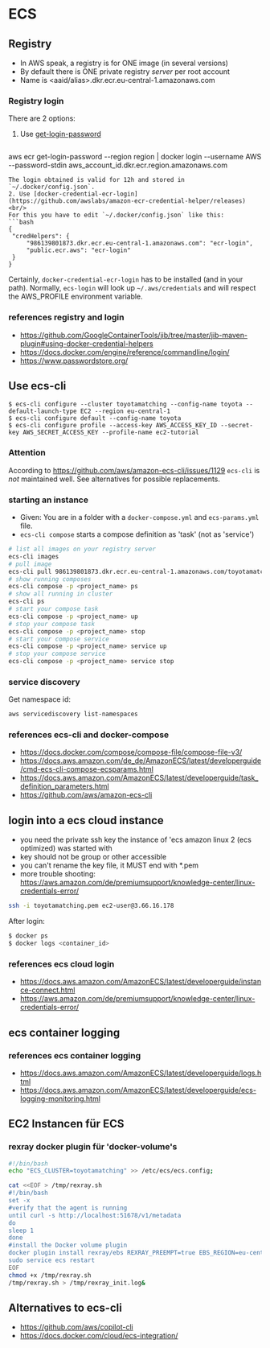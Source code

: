 # ECS

## Registry

* In AWS speak, a registry is for ONE image (in several versions)
* By default there is ONE private registry _server_ per root account
* Name is \<aaid/alias\>.dkr.ecr.eu-central-1.amazonaws.com

### Registry login

There are 2 options:
1. Use [get-login-password](https://docs.aws.amazon.com/AmazonECR/latest/userguide/registry_auth.html)
   ```bash
aws ecr get-login-password --region region | docker login --username AWS --password-stdin aws_account_id.dkr.ecr.region.amazonaws.com
   ```
   The login obtained is valid for 12h and stored in `~/.docker/config.json`.
2. Use [docker-credential-ecr-login](https://github.com/awslabs/amazon-ecr-credential-helper/releases) <br/>
   For this you have to edit `~/.docker/config.json` like this:
   ```bash
{
	"credHelpers": {
		"986139801873.dkr.ecr.eu-central-1.amazonaws.com": "ecr-login",
		"public.ecr.aws": "ecr-login"
	}
}
   ```
   Certainly, `docker-credential-ecr-login` has to be installed (and in your path).
   Normally, `ecs-login` will look up `~/.aws/credentials` and will respect the
   AWS_PROFILE environment variable.
   
### references registry and login

* https://github.com/GoogleContainerTools/jib/tree/master/jib-maven-plugin#using-docker-credential-helpers
* https://docs.docker.com/engine/reference/commandline/login/
* https://www.passwordstore.org/

## Use ecs-cli

```
$ ecs-cli configure --cluster toyotamatching --config-name toyota --default-launch-type EC2 --region eu-central-1
$ ecs-cli configure default --config-name toyota
$ ecs-cli configure profile --access-key AWS_ACCESS_KEY_ID --secret-key AWS_SECRET_ACCESS_KEY --profile-name ec2-tutorial
```

### Attention

According to https://github.com/aws/amazon-ecs-cli/issues/1129 `ecs-cli` is
_not_ maintained well. See alternatives for possible replacements.

### starting an instance

* Given: You are in a folder with a `docker-compose.yml` and `ecs-params.yml` file.
* `ecs-cli compose` starts a compose definition as 'task' (not as 'service')

```bash
# list all images on your registry server
ecs-cli images
# pull image
ecs-cli pull 986139801873.dkr.ecr.eu-central-1.amazonaws.com/toyotamatching
# show running composes
ecs-cli compose -p <project_name> ps
# show all running in cluster
ecs-cli ps
# start your compose task
ecs-cli compose -p <project_name> up
# stop your compose task
ecs-cli compose -p <project_name> stop
# start your compose service
ecs-cli compose -p <project_name> service up
# stop your compose service
ecs-cli compose -p <project_name> service stop
```

### service discovery

Get namespace id:

```bash
aws servicediscovery list-namespaces
```

### references ecs-cli and docker-compose

* https://docs.docker.com/compose/compose-file/compose-file-v3/
* https://docs.aws.amazon.com/de_de/AmazonECS/latest/developerguide/cmd-ecs-cli-compose-ecsparams.html
* https://docs.aws.amazon.com/AmazonECS/latest/developerguide/task_definition_parameters.html
* https://github.com/aws/amazon-ecs-cli


## login into a ecs cloud instance

* you need the private ssh key the instance of 'ecs amazon linux 2 (ecs optimized) was started with
* key should not be group or other accessible
* you can't rename the key file, it MUST end with *.pem
* more trouble shooting: https://aws.amazon.com/de/premiumsupport/knowledge-center/linux-credentials-error/

```bash
ssh -i toyotamatching.pem ec2-user@3.66.16.178
```

After login:
```bash
$ docker ps
$ docker logs <container_id>
```

### references ecs cloud login

* https://docs.aws.amazon.com/AmazonECS/latest/developerguide/instance-connect.html
* https://aws.amazon.com/de/premiumsupport/knowledge-center/linux-credentials-error/

## ecs container logging

### references ecs container logging

* https://docs.aws.amazon.com/AmazonECS/latest/developerguide/logs.html
* https://docs.aws.amazon.com/AmazonECS/latest/developerguide/ecs-logging-monitoring.html

## EC2 Instancen für ECS

### rexray docker plugin für 'docker-volume's

```bash
#!/bin/bash
echo "ECS_CLUSTER=toyotamatching" >> /etc/ecs/ecs.config;

cat <<EOF > /tmp/rexray.sh
#!/bin/bash
set -x
#verify that the agent is running
until curl -s http://localhost:51678/v1/metadata
do
sleep 1
done
#install the Docker volume plugin
docker plugin install rexray/ebs REXRAY_PREEMPT=true EBS_REGION=eu-central-1 --grant-all-permissions
sudo service ecs restart
EOF
chmod +x /tmp/rexray.sh
/tmp/rexray.sh > /tmp/rexray_init.log&
```

## Alternatives to ecs-cli

* https://github.com/aws/copilot-cli
* https://docs.docker.com/cloud/ecs-integration/



